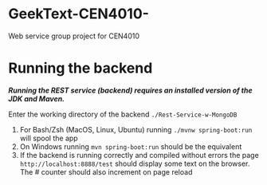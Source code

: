 


# GeekText-CEN4010-
Web service group project for CEN4010

# Running the backend
***Running the REST service (backend) requires an installed version of the JDK and Maven.***

Enter the working directory of the backend `./Rest-Service-w-MongoDB`

1. For Bash/Zsh (MacOS, Linux, Ubuntu) running `./mvnw spring-boot:run` will spool the app
2. On Windows running `mvn spring-boot:run` should be the equivalent
3. If the backend is running correctly and compiled without errors the page `http://localhost:8888/test` should display some text on the browser. The # counter should also increment on page reload
